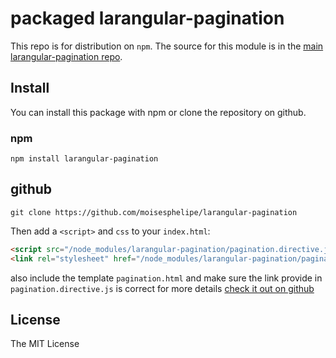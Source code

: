 # packaged larangular-pagination

This repo is for distribution on `npm`. The source for this module is in the
[main larangular-pagination repo](https://github.com/moisesphelipe/larangular-pagination).

## Install

You can install this package with npm or clone the repository on github.

### npm

```shell
npm install larangular-pagination
```

## github

```shell
git clone https://github.com/moisesphelipe/larangular-pagination
```

Then add a `<script>` and `css` to your `index.html`:

```html
<script src="/node_modules/larangular-pagination/pagination.directive.js"></script>
<link rel="stylesheet" href="/node_modules/larangular-pagination/pagination.css">
```
also include the template `pagination.html`
and make sure the link provide in `pagination.directive.js` is correct
for more details [check it out on github](https://github.com/moisesphelipe/larangular-pagination)

## License

The MIT License
